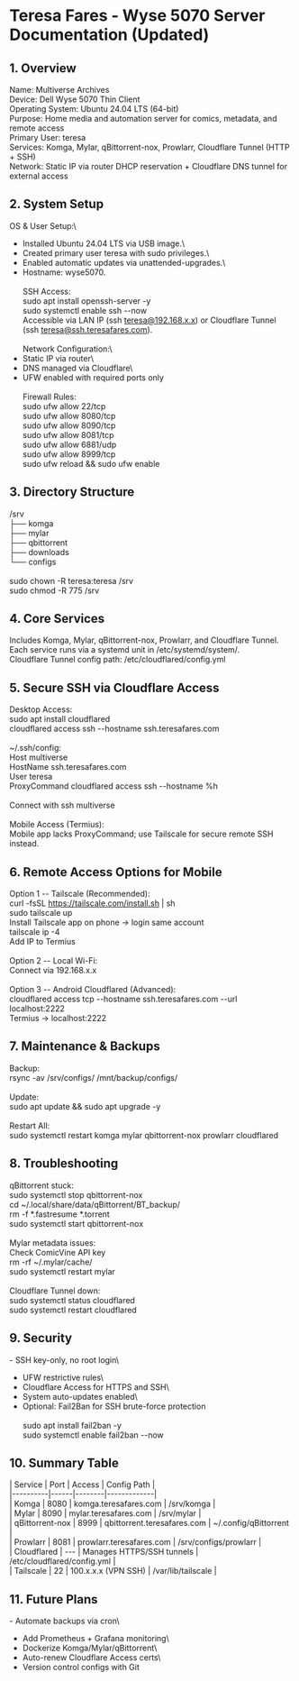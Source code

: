 # Teresa Fares - Wyse 5070 Server Documentation (Updated)

## 1. Overview

Name: Multiverse Archives\
Device: Dell Wyse 5070 Thin Client\
Operating System: Ubuntu 24.04 LTS (64-bit)\
Purpose: Home media and automation server for comics, metadata, and
remote access\
Primary User: teresa\
Services: Komga, Mylar, qBittorrent-nox, Prowlarr, Cloudflare Tunnel
(HTTP + SSH)\
Network: Static IP via router DHCP reservation + Cloudflare DNS tunnel
for external access

## 2. System Setup

OS & User Setup:\
- Installed Ubuntu 24.04 LTS via USB image.\
- Created primary user teresa with sudo privileges.\
- Enabled automatic updates via unattended-upgrades.\
- Hostname: wyse5070.\
\
SSH Access:\
sudo apt install openssh-server -y\
sudo systemctl enable ssh \--now\
Accessible via LAN IP (ssh teresa@192.168.x.x) or Cloudflare Tunnel (ssh
teresa@ssh.teresafares.com).\
\
Network Configuration:\
- Static IP via router\
- DNS managed via Cloudflare\
- UFW enabled with required ports only\
\
Firewall Rules:\
sudo ufw allow 22/tcp\
sudo ufw allow 8080/tcp\
sudo ufw allow 8090/tcp\
sudo ufw allow 8081/tcp\
sudo ufw allow 6881/udp\
sudo ufw allow 8999/tcp\
sudo ufw reload && sudo ufw enable

## 3. Directory Structure

/srv\
├── komga\
├── mylar\
├── qbittorrent\
├── downloads\
└── configs\
\
sudo chown -R teresa:teresa /srv\
sudo chmod -R 775 /srv

## 4. Core Services

Includes Komga, Mylar, qBittorrent-nox, Prowlarr, and Cloudflare
Tunnel.\
Each service runs via a systemd unit in /etc/systemd/system/.\
Cloudflare Tunnel config path: /etc/cloudflared/config.yml

## 5. Secure SSH via Cloudflare Access

Desktop Access:\
sudo apt install cloudflared\
cloudflared access ssh \--hostname ssh.teresafares.com\
\
\~/.ssh/config:\
Host multiverse\
HostName ssh.teresafares.com\
User teresa\
ProxyCommand cloudflared access ssh \--hostname %h\
\
Connect with ssh multiverse\
\
Mobile Access (Termius):\
Mobile app lacks ProxyCommand; use Tailscale for secure remote SSH
instead.

## 6. Remote Access Options for Mobile

Option 1 -- Tailscale (Recommended):\
curl -fsSL https://tailscale.com/install.sh \| sh\
sudo tailscale up\
Install Tailscale app on phone → login same account\
tailscale ip -4\
Add IP to Termius\
\
Option 2 -- Local Wi-Fi:\
Connect via 192.168.x.x\
\
Option 3 -- Android Cloudflared (Advanced):\
cloudflared access tcp \--hostname ssh.teresafares.com \--url
localhost:2222\
Termius → localhost:2222

## 7. Maintenance & Backups

Backup:\
rsync -av /srv/configs/ /mnt/backup/configs/\
\
Update:\
sudo apt update && sudo apt upgrade -y\
\
Restart All:\
sudo systemctl restart komga mylar qbittorrent-nox prowlarr cloudflared

## 8. Troubleshooting

qBittorrent stuck:\
sudo systemctl stop qbittorrent-nox\
cd \~/.local/share/data/qBittorrent/BT_backup/\
rm -f \*.fastresume \*.torrent\
sudo systemctl start qbittorrent-nox\
\
Mylar metadata issues:\
Check ComicVine API key\
rm -rf \~/.mylar/cache/\
sudo systemctl restart mylar\
\
Cloudflare Tunnel down:\
sudo systemctl status cloudflared\
sudo systemctl restart cloudflared

## 9. Security

\- SSH key-only, no root login\
- UFW restrictive rules\
- Cloudflare Access for HTTPS and SSH\
- System auto-updates enabled\
- Optional: Fail2Ban for SSH brute-force protection\
\
sudo apt install fail2ban -y\
sudo systemctl enable fail2ban \--now

## 10. Summary Table

\| Service \| Port \| Access \| Config Path \|\
\|\-\-\-\-\-\-\-\-\--\|\-\-\-\-\--\|\-\-\-\-\-\-\--\|\-\-\-\-\-\-\-\-\-\-\-\--\|\
\| Komga \| 8080 \| komga.teresafares.com \| /srv/komga \|\
\| Mylar \| 8090 \| mylar.teresafares.com \| /srv/mylar \|\
\| qBittorrent-nox \| 8999 \| qbittorrent.teresafares.com \|
\~/.config/qBittorrent \|\
\| Prowlarr \| 8081 \| prowlarr.teresafares.com \| /srv/configs/prowlarr
\|\
\| Cloudflared \| --- \| Manages HTTPS/SSH tunnels \|
/etc/cloudflared/config.yml \|\
\| Tailscale \| 22 \| 100.x.x.x (VPN SSH) \| /var/lib/tailscale \|

## 11. Future Plans

\- Automate backups via cron\
- Add Prometheus + Grafana monitoring\
- Dockerize Komga/Mylar/qBittorrent\
- Auto-renew Cloudflare Access certs\
- Version control configs with Git
